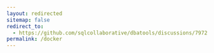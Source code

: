```yaml
---
layout: redirected
sitemap: false
redirect_to:
  - https://github.com/sqlcollaborative/dbatools/discussions/7972
permalink: /docker
---
```

